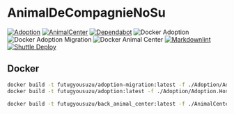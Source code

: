 # AnimalDeCompagnieNoSu

[![Adoption](https://github.com/futugyou/AnimalDeCompagnieNoSu/actions/workflows/adoption.yml/badge.svg)](https://github.com/futugyou/AnimalDeCompagnieNoSu/actions/workflows/adoption.yml)
[![AnimalCenter](https://github.com/futugyou/AnimalDeCompagnieNoSu/actions/workflows/animal_center.yml/badge.svg)](https://github.com/futugyou/AnimalDeCompagnieNoSu/actions/workflows/animal_center.yml)
[![Dependabot](https://github.com/futugyou/AnimalDeCompagnieNoSu/actions/workflows/dependabot-auto.yml/badge.svg)](https://github.com/futugyou/AnimalDeCompagnieNoSu/actions/workflows/dependabot-auto.yml)
![Docker Adoption](https://img.shields.io/docker/pulls/futugyousuzu/adoption)
![Docker Adoption Migration](https://img.shields.io/docker/pulls/futugyousuzu/adoption-migration)
![Docker Animal Center](https://img.shields.io/docker/pulls/futugyousuzu/back_animal_center)
[![Markdownlint](https://github.com/futugyou/AnimalDeCompagnieNoSu/actions/workflows/markdownlint.yml/badge.svg)](https://github.com/futugyou/AnimalDeCompagnieNoSu/actions/workflows/markdownlint.yml)
[![Shuttle Deploy](https://github.com/futugyou/AnimalDeCompagnieNoSu/actions/workflows/shuttle.yml/badge.svg)](https://github.com/futugyou/AnimalDeCompagnieNoSu/actions/workflows/shuttle.yml)

## Docker

```sh
docker build -t futugyousuzu/adoption-migration:latest -f ./Adoption/Adoption.DbMigrator/Dockerfile ./Adoption
docker build -t futugyousuzu/adoption:latest -f ./Adoption/Adoption.Host/Dockerfile ./Adoption

docker build -t futugyousuzu/back_animal_center:latest -f ./AnimalCenter/Dockerfile ./AnimalCenter
```
